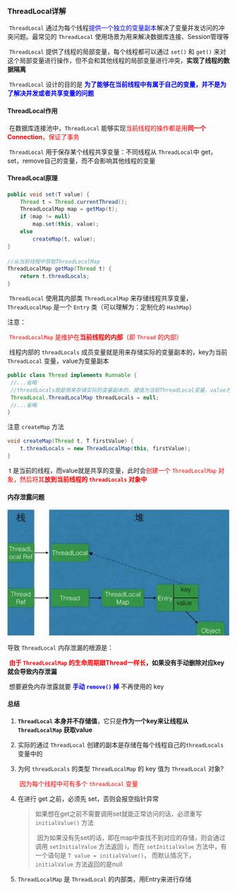 ### ThreadLocal详解

​		`ThreadLocal` 通过为每个线程<font color=blue>提供一个独立的变量副本</font>解决了变量并发访问的冲突问题。最常见的 `ThreadLocal` 使用场景为用来解决数据库连接、Session管理等

​		`ThreadLocal` 提供了线程的局部变量，每个线程都可以通过 `set()` 和 `get()` 来对这个局部变量进行操作，但不会和其他线程的局部变量进行冲突，**实现了线程的数据隔离**

​		`ThreadLocal` 设计的目的是 **<font color=blue>为了能够在当前线程中有属于自己的变量，并不是为了解决并发或者共享变量的问题</font>**



#### ThreadLocal作用

​		在数据库连接池中，`ThreadLocal` 能够实现<font color=red>当前线程的操作都是用**同一个Connection**，保证了事务</font>

​		`ThreadLocal` 用于保存某个线程共享变量：不同线程从 `ThreadLocal`中 get，set，remove自己的变量，而不会影响其他线程的变量



#### ThreadLocal原理

```java
public void set(T value) {
    Thread t = Thread.currentThread();
    ThreadLocalMap map = getMap(t);
    if (map != null)
        map.set(this, value);
    else
        createMap(t, value);
}

//从当前线程中获取ThreadLocalMap
ThreadLocalMap getMap(Thread t) {
    return t.threadLocals;
}
```

​		`ThreadLocal` 使用其内部类 `ThreadLocalMap` 来存储线程共享变量，`ThreadLocalMap` 是一个 `Entry` 类（可以理解为：定制化的 `HashMap`）

注意：

​		<font color=red>`ThreadLocalMap` 是维护在**当前线程的内部**（即 `Thread` 的内部）</font>

​		线程内部的 `threadLocals` 成员变量就是用来存储实际的变量副本的，key为当前 `ThreadLocal` 变量，value为变量副本

```java
public class Thread implements Runnable {
 //...省略
 //threadLocals就是用来存储实际的变量副本的，键值为当前ThreadLocal变量，value为变量副本
 ThreadLocal.ThreadLocalMap threadLocals = null;    
 //...省略    
}
```

注意 `createMap` 方法

```java
void createMap(Thread t, T firstValue) {
    t.threadLocals = new ThreadLocalMap(this, firstValue);
}
```

​		t 是当前的线程，而value就是共享的变量，此时会<font color=red>创建一个 `ThreadLocalMap` 对象，然后将其**放到当前线程的 `threadLocals` 对象中**</font>



#### 内存泄露问题

![ThreadLocal内存泄露](.\images\ThreadLocal内存泄露.png)

导致 `ThreadLocal` 内存泄漏的根源是：

​		**<font color=red>由于 `ThreadLocalMap` 的生命周期跟Thread一样长</font>，如果没有手动删除对应key就会导致内存泄漏**

​		想要避免内存泄露就要 **<font color=blue>手动 `remove()` 掉</font>** 不再使用的 key



#### 总结

1. **`ThreadLocal` 本身并不存储值**，它只是**作为一个key来让线程从`ThreadLocalMap` 获取value**

2. 实际的通过 `ThreadLocal` 创建的副本是存储在每个线程自己的`threadLocals` 变量中的

3. 为何 `threadLocals` 的类型 `ThreadLocalMap` 的 key 值为 `ThreadLocal` 对象?

   ​		<font color=red>因为每个线程中可有多个 `threadLocal` 变量</font>

4. 在进行 get 之前，必须先 set，否则会报空指针异常

   > ​		如果想在get之前不需要调用set就能正常访问的话，必须重写`initialValue()` 方法
   >
   > ​		因为如果没有先set的话，即在map中查找不到对应的存储，则会通过调用 `setInitialValue` 方法返回 i，而在 `setInitialValue` 方法中，有一个语句是 `T value = initialValue()`， 而默认情况下，`initialValue` 方法返回的是null

5. `ThreadLocalMap` 是 `ThreadLocal` 的内部类，用Entry来进行存储